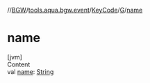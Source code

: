//[BGW](../../../../index.md)/[tools.aqua.bgw.event](../../index.md)/[KeyCode](../index.md)/[G](index.md)/[name](name.md)



# name  
[jvm]  
Content  
val [name](name.md): [String](https://kotlinlang.org/api/latest/jvm/stdlib/kotlin/-string/index.html)  



